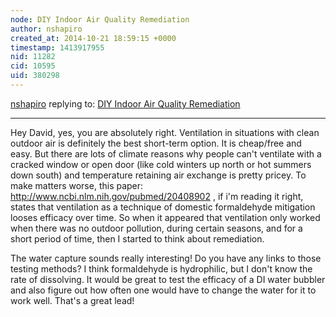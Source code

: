 ```yaml
---
node: DIY Indoor Air Quality Remediation
author: nshapiro
created_at: 2014-10-21 18:59:15 +0000
timestamp: 1413917955
nid: 11282
cid: 10595
uid: 380298
---
```




[nshapiro](../profile/nshapiro) replying to: [DIY Indoor Air Quality Remediation](../notes/nshapiro/10-20-2014/diy-indoor-air-quality-remediation)

----
Hey David, yes, you are absolutely right. Ventilation in situations with clean outdoor air is definitely the best short-term option. It is cheap/free and easy. But there are lots of climate reasons why people can't ventilate with a cracked window or open door (like cold winters up north or hot summers down south) and temperature retaining air exchange is pretty pricey. To make matters worse, this paper: http://www.ncbi.nlm.nih.gov/pubmed/20408902 , if i'm reading it right, states that ventilation as a technique of domestic formaldehyde mitigation looses efficacy over time. So when it appeared that ventilation only worked when there was no outdoor pollution, during certain seasons, and for a short period of time, then I started to think about remediation.

The water capture sounds really interesting! Do you have any links to those testing methods? I think formaldehyde is hydrophilic, but I don't know the rate of dissolving. It would be great to test the efficacy of a DI water bubbler and also figure out how often one would have to change the water for it to work well. That's a great lead! 
